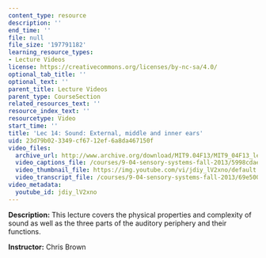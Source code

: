 ```yaml
---
content_type: resource
description: ''
end_time: ''
file: null
file_size: '197791182'
learning_resource_types:
- Lecture Videos
license: https://creativecommons.org/licenses/by-nc-sa/4.0/
optional_tab_title: ''
optional_text: ''
parent_title: Lecture Videos
parent_type: CourseSection
related_resources_text: ''
resource_index_text: ''
resourcetype: Video
start_time: ''
title: 'Lec 14: Sound: External, middle and inner ears'
uid: 23d79b02-3349-cf67-12ef-6a8da467150f
video_files:
  archive_url: http://www.archive.org/download/MIT9.04F13/MIT9_04F13_lec14_300k.mp4
  video_captions_file: /courses/9-04-sensory-systems-fall-2013/5998cdae1f7c5e3a8a14eacdf2cb99c4_jdiy_lV2xno.vtt
  video_thumbnail_file: https://img.youtube.com/vi/jdiy_lV2xno/default.jpg
  video_transcript_file: /courses/9-04-sensory-systems-fall-2013/69e500dd55db60ac47cfeb5e9f7d18e0_jdiy_lV2xno.pdf
video_metadata:
  youtube_id: jdiy_lV2xno
---
```


**Description:** This lecture covers the physical properties and complexity of sound as well as the three parts of the auditory periphery and their functions.

**Instructor:** Chris Brown

